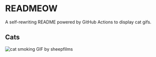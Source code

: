 # READMEOW

A self-rewriting README powered by GitHub Actions to display cat gifs.

## Cats

![cat smoking GIF by sheepfilms](https://media3.giphy.com/media/l0ExdMHUDKteztyfe/200.gif?cid=9acd02dal078x09nb8g899ekse4iqkco7g37b6y670ojizx7&ep=v1_gifs_search&rid=200.gif&ct=g)
